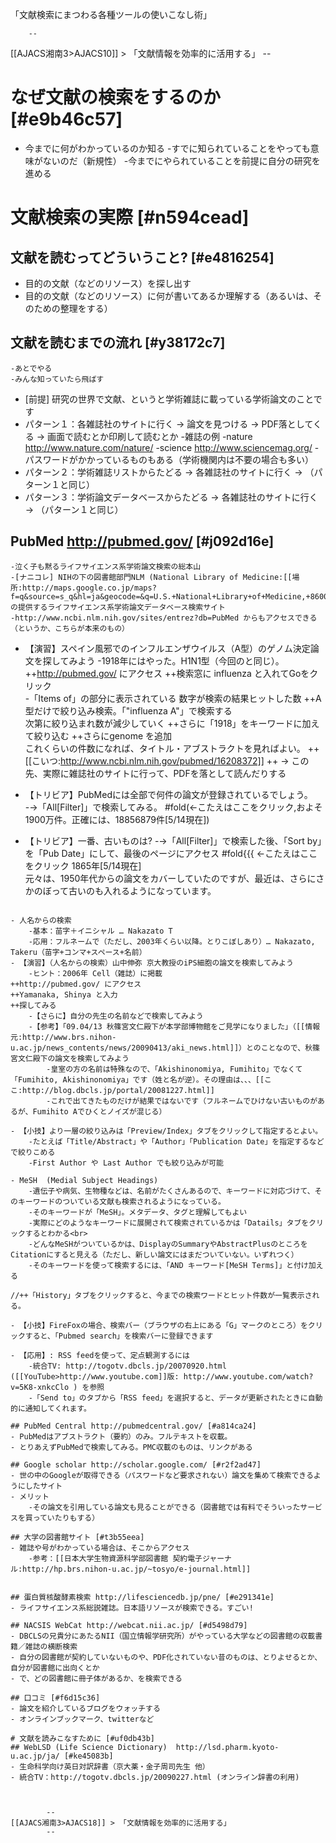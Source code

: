 「文献検索にまつわる各種ツールの使いこなし術」

        --
[[AJACS湘南3>AJACS10]] > 「文献情報を効率的に活用する」
        --

# なぜ文献の検索をするのか [#e9b46c57]
- 今までに何がわかっているのか知る
    -すでに知られていることをやっても意味がないのだ（新規性）
    -今までにやられていることを前提に自分の研究を進める

# 文献検索の実際 [#n594cead]
## 文献を読むってどういうこと? [#e4816254]
- 目的の文献（などのリソース）を探し出す
- 目的の文献（などのリソース）に何が書いてあるか理解する（あるいは、そのための整理をする）
## 文献を読むまでの流れ [#y38172c7]
    -あとでやる
    -みんな知っていたら飛ばす
- [前提] 研究の世界で文献、というと学術雑誌に載っている学術論文のことです
- パターン１：各雑誌社のサイトに行く → 論文を見つける → PDF落としてくる → 画面で読むとか印刷して読むとか
    -雑誌の例
        -nature http://www.nature.com/nature/
        -science http://www.sciencemag.org/
        -パスワードがかかっているものもある（学術機関内は不要の場合も多い）
- パターン２：学術雑誌リストからたどる → 各雑誌社のサイトに行く → （パターン１と同じ）
- パターン３：学術論文データベースからたどる → 各雑誌社のサイトに行く → （パターン１と同じ）

## PubMed http://pubmed.gov/ [#j092d16e]
    -泣く子も黙るライフサイエンス系学術論文検索の総本山
    -[ナニコレ] NIHの下の図書館部門NLM (National Library of Medicine:[[場所:http://maps.google.co.jp/maps?f=q&source=s_q&hl=ja&geocode=&q=U.S.+National+Library+of+Medicine,+8600+Rockville+Pike,+Bethesda,+MD+20894&sll=36.5626,136.362305&sspn=43.597785,76.640625&ie=UTF8&ll=38.995215,-77.096577&spn=5.335735,9.580078&z=7]])の提供するライフサイエンス系学術論文データベース検索サイト
    -http://www.ncbi.nlm.nih.gov/sites/entrez?db=PubMed からもアクセスできる（というか、こちらが本来のもの）

- 【演習】スペイン風邪でのインフルエンザウイルス（A型）のゲノム決定論文を探してみよう
    -1918年にはやった。H1N1型（今回のと同じ）。
++http://pubmed.gov/ にアクセス
++検索窓に influenza と入れてGoをクリック<br>
        -「Items of」の部分に表示されている 数字が検索の結果ヒットした数
++A型だけで絞り込み検索。「"influenza A"」で検索する<br>
次第に絞り込まれ数が減少していく
++さらに「1918」をキーワードに加えて絞り込む
++さらにgenome を追加<br>
これくらいの件数になれば、タイトル・アブストラクトを見ればよい。
++[[こいつ:http://www.ncbi.nlm.nih.gov/pubmed/16208372]]
++ → この先、実際に雑誌社のサイトに行って、PDFを落として読んだりする

- 【トリビア】PubMedには全部で何件の論文が登録されているでしょう。
    -→「All[Filter]」で検索してみる。
#fold(←こたえはここをクリック,およそ1900万件。正確には、18856879件[5/14現在])
- 【トリビア】一番、古いものは?
    -→「All[Filter]」で検索した後、「Sort by」を「Pub Date」にして、最後のページにアクセス
#fold{{{
←こたえはここをクリック
1865年[5/14現在]<br>
元々は、1950年代からの論文をカバーしていたのですが、最近は、さらにさかのぼって古いのも入れるようになっています。
```

- 人名からの検索
    -基本：苗字＋イニシャル … Nakazato T
    -応用：フルネームで（ただし、2003年くらい以降。とりこぼしあり）… Nakazato, Takeru（苗字+コンマ+スペース+名前）
- 【演習】（人名からの検索）山中伸弥 京大教授のiPS細胞の論文を検索してみよう
    -ヒント：2006年 Cell（雑誌）に掲載
++http://pubmed.gov/ にアクセス
++Yamanaka, Shinya と入力
++探してみる
    -【さらに】自分の先生の名前などで検索してみよう
    -【参考】「09.04/13 秋篠宮文仁殿下が本学部博物館をご見学になりました」（[[情報元:http://www.brs.nihon-u.ac.jp/news_contents/news/20090413/aki_news.html]]）とのことなので、秋篠宮文仁殿下の論文を検索してみよう
        -皇室の方の名前は特殊なので、「Akishinonomiya, Fumihito」でなくて「Fumihito, Akishinonomiya」です（姓と名が逆）。その理由は、、、[[ここ:http://blog.dbcls.jp/portal/20081227.html]]
        -これで出てきたものだけが結果ではないです（フルネームでひけない古いものがあるが、Fumihito Aでひくとノイズが混じる）

- 【小技】より一層の絞り込みは「Preview/Index」タブをクリックして指定するとよい。
    -たとえば「Title/Abstract」や「Author」「Publication Date」を指定するなどで絞りこめる
    -First Author や Last Author でも絞り込みが可能

- MeSH  (Medial Subject Headings)
    -遺伝子や病気、生物種などは、名前がたくさんあるので、キーワードに対応づけて、そのキーワードのついている文献も検索されるようになっている。
    -そのキーワードが「MeSH」。メタデータ、タグと理解してもよい
    -実際にどのようなキーワードに展開されて検索されているかは「Datails」タブをクリックするとわかる<br>
    -どんなMeSHがついているかは、DisplayのSummaryやAbstractPlusのところをCitationにすると見える（ただし、新しい論文にはまだついていない。いずれつく）
    -そのキーワードを使って検索するには、「AND キーワード[MeSH Terms]」と付け加える

//++「History」タブをクリックすると、今までの検索ワードとヒット件数が一覧表示される。

- 【小技】FireFoxの場合、検索バー（ブラウザの右上にある「G」マークのところ）をクリックすると、「Pubmed search」を検索バーに登録できます

- 【応用】: RSS feedを使って、定点観測するには
    -統合TV: http://togotv.dbcls.jp/20070920.html ([[YouTube>http://www.youtube.com]]版: http://www.youtube.com/watch?v=5K8-xnkcClo ) を参照
    -「Send to」のタブから「RSS feed」を選択すると、データが更新されたときに自動的に通知してくれます。

## PubMed Central http://pubmedcentral.gov/ [#a814ca24]
- PubMedはアブストラクト（要約）のみ。フルテキストを収載。
- とりあえずPubMedで検索してみる。PMC収載のものは、リンクがある

## Google scholar http://scholar.google.com/ [#r2f2ad47]
- 世の中のGoogleが取得できる（パスワードなど要求されない）論文を集めて検索できるようにしたサイト
- メリット
    -その論文を引用している論文も見ることができる（図書館では有料でそういったサービスを買っていたりもする）

## 大学の図書館サイト [#t3b55eea]
- 雑誌や号がわかっている場合は、そこからアクセス
    -参考：[[日本大学生物資源科学部図書館 契約電子ジャーナル:http://hp.brs.nihon-u.ac.jp/~tosyo/e-journal.html]]


## 蛋白質核酸酵素検索 http://lifesciencedb.jp/pne/ [#e291341e]
- ライフサイエンス系総説雑誌。日本語リソースが検索できる。すごい!

## NACSIS WebCat http://webcat.nii.ac.jp/ [#d5498d79]
- DBCLSの兄貴分にあたるNII（国立情報学研究所）がやっている大学などの図書館の収載書籍／雑誌の横断検索
- 自分の図書館が契約していないものや、PDF化されていない昔のものは、とりよせるとか、自分が図書館に出向くとか
- で、どの図書館に冊子体があるか、を検索できる

## 口コミ [#f6d15c36]
- 論文を紹介しているブログをウォッチする
- オンラインブックマーク、twitterなど

# 文献を読みこなすために [#uf0db43b]
## WebLSD (Life Science Dictionary)  http://lsd.pharm.kyoto-u.ac.jp/ja/ [#ke45083b]
- 生命科学向け英日対訳辞書（京大薬・金子周司先生 他）
- 統合TV：http://togotv.dbcls.jp/20090227.html (オンライン辞書の利用)



        --
[[AJACS湘南3>AJACS18]] > 「文献情報を効率的に活用する」
        --
